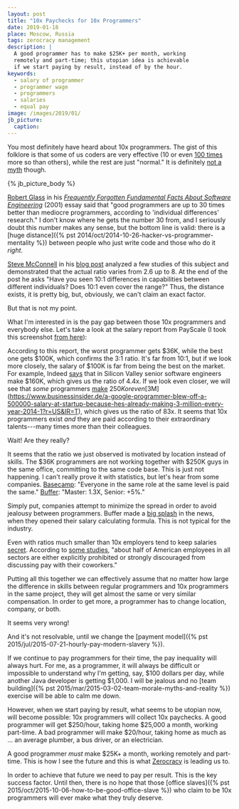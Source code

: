 ```yaml
---
layout: post
title: "10x Paychecks for 10x Programmers"
date: 2019-01-18
place: Moscow, Russia
tags: zerocracy management
description: |
  A good programmer has to make $25K+ per month, working
  remotely and part-time; this utopian idea is achievable
  if we start paying by result, instead of by the hour.
keywords:
  - salary of programmer
  - programmer wage
  - programmers
  - salaries
  - equal pay
image: /images/2019/01/
jb_picture:
  caption:
---
```


You most definitely have heard about 10x programmers. The gist of this
folklore is that some of us coders are very effective (10 or even
[100 times](http://antirez.com/news/112) more so
than others), while the rest are just "normal." It is definitely
[not a myth](https://www.ybrikman.com/writing/2013/09/29/the-10x-developer-is-not-myth/) though.


<!--more-->

{% jb_picture_body %}

[Robert Glass](https://en.wikipedia.org/wiki/Robert_L._Glass) in his
[_Frequently Forgotten Fundamental Facts About Software Engineering_](https://ieeexplore.ieee.org/document/922739/) (2001)
essay said that
"good programmers are up to 30 times better than
mediocre programmers, according to 'individual differences' research."
I don't know where he gets the number 30 from, and I seriously
doubt this number makes any sense, but the bottom line is valid:
there is a [huge distance]({% pst 2014/oct/2014-10-26-hacker-vs-programmer-mentality %})
between people who just write code and those who do it _right_.

[Steve McConnell](https://en.wikipedia.org/wiki/Steve_McConnell)
in his [blog post](https://www.construx.com/blog/productivity-variations-among-software-developers-and-teams-the-origin-of-10x/)
analyzed a few studies of this subject and demonstrated that the actual
ratio varies from 2.6 up to 8. At the end of the post he asks
"Have you seen 10:1 differences in capabilities between different individuals?
Does 10:1 even cover the range?" Thus, the distance exists, it is pretty big,
but, obviously, we can't claim an exact factor.

But that is not my point.

What I'm interested in is the pay gap between those 10x programmers
and everybody else. Let's take a look at the salary report from PayScale
(I took this screenshot [from here](https://www.payscale.com/research/US/Job=Computer_Programmer/Salary)):

According to this report, the worst programmer gets $36K, while the best
one gets $100K, which confirms the 3:1 ratio. It's far from 10:1, but if
we look more closely, the salary of $100K is far from being the best on the market.
For example, Indeed [says](https://spectrum.ieee.org/view-from-the-valley/at-work/tech-careers/what-silicon-valley-tech-jobs-pay-the-highest-salaries)
that in Silicon Valley senior software engineers make $160K, which
gives us the ratio of 4.4x. If we look even closer, we will see that
_some_ programmers [make](https://www.cnet.com/news/silicon-valley-talent-wars-engineers-come-get-your-250k-salary/)
$250K or even
[$3M](https://www.businessinsider.de/a-google-programmer-blew-off-a-500000-salary-at-startup-because-hes-already-making-3-million-every-year-2014-1?r=US&IR=T),
which gives us the ratio of 83x. It seems that 10x programmers exist
_and_ they are paid according to their extraordinary talents---many times
more than their colleagues.

Wait! Are they really?

It seems that the ratio we just observed is motivated by location instead
of skills. The $36K programmers are not working together with $250K guys
in the same office, committing to the same code base. This is just not happening.
I can't really prove it with statistics, but let's hear from some companies.
[Basecamp](https://m.signalvnoise.com/how-we-pay-people-at-basecamp-f1d04f4f194b):
"Everyone in the same role at the same level is paid the same."
[Buffer](https://open.buffer.com/introducing-open-salaries-at-buffer-including-our-transparent-formula-and-all-individual-salaries/):
"Master: 1.3X, Senior: +5%."

Simply put, companies attempt to minimize the spread in order to avoid
jealousy between programmers.
Buffer made a [big splash](http://www.inc.com/jeff-haden/inside-buffer-company-complete-transparency.html)
in the news, when they opened their salary calculating formula.
This is not typical for the industry.

Even with ratios much smaller than 10x employers tend to keep salaries
[secret](https://www.forbes.com/sites/davidburkus/2016/02/02/why-do-we-keep-salaries-secret/).
According to [some studies](https://www.theatlantic.com/business/archive/2014/07/when-the-boss-says-dont-tell-your-coworkers-how-much-you-get-paid/374467/),
"about half of American employees in all sectors are either explicitly
prohibited or strongly discouraged from discussing pay with their coworkers."

Putting all this together we can effectively assume that no matter how
large the difference in skills between regular programmers and 10x programmers
in the same project, they will get almost the same or very similar compensation.
In order to get more, a programmer has to change location, company,
or both.

It seems very wrong!

And it's not resolvable, until we change the
[payment model]({% pst 2015/jul/2015-07-21-hourly-pay-modern-slavery %}).

If we continue to pay programmers for their time, the pay inequality will always hurt.
For me, as a programmer, it will always be difficult or impossible to understand
why I'm getting, say, $100 dollars per day, while another Java developer
is getting $1,000. I will be jealous and no
[team building]({% pst 2015/mar/2015-03-02-team-morale-myths-and-reality %})
exercise will be able to calm me down.

However, when we start paying by result, what seems to be utopian now, will
become possible: 10x programmers will collect 10x paychecks. A good programmer
will get $250/hour, taking home $25,000 a month, working part-time. A bad
programmer will make $20/hour, taking home as much as ... an average plumber,
a bus driver, or an electrician.

A good programmer _must_ make $25K+ a month, working remotely and part-time.
This is how I see the future and this is what
[Zerocracy](https://www.zerocracy.com) is leading us to.

In order to achieve that future we need to pay per result. This is the key
success factor. Until then, there is no hope that those
[office slaves]({% pst 2015/oct/2015-10-06-how-to-be-good-office-slave %}) who
claim to be 10x programmers will ever make what they truly deserve.


